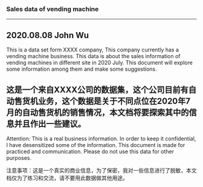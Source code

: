 ### Sales data of vending machine
---
2020.08.08
John Wu
---
This is a data set form XXXX company, This company currently has a vending machine business. This data is about the sales information of vending machines in different site in 2020 July. This document will explore some information among them and make some suggestions.

这是一个来自XXXX公司的数据集，这个公司目前有自动售货机业务，这个数据是关于不同点位在2020年7月的自动售货机的销售情况，本文档将要探索其中的信息并且作出一些建议。
---
Attention: This is a real business information. In order to keep it confidential, I have desensitized some of the information. This document is made for practiced and communication. Please do not use this data for other purposes. 

注意事项：这是一个真实的商业信息，为了保密，我对一些信息进行了脱敏，本文档仅为了练习和交流，请不要用此数据做其他用途。
